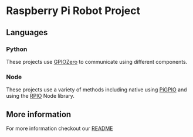# Raspberry Pi Robot Project

## Languages

### Python

These projects use [GPIOZero][GPIOZero] to communicate using different components.

### Node

These projects use a variety of methods including native using [PiGPIO][PiGPIO] and using the [RPIO][RPIO] Node library.

## More information

For more information checkout our [README][README]

[README]: https://github.com/jrgleason/pi-serial-example/blob/master/README.md
[GPIOZero]: https://github.com/gpiozero/gpiozero
[PiGPIO]: http://abyz.me.uk/rpi/pigpio/
[RPIO]: https://github.com/jperkin/node-rpio
